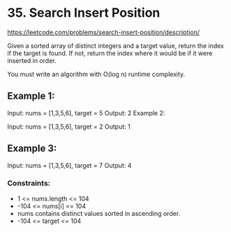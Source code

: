 # 35. Search Insert Position

https://leetcode.com/problems/search-insert-position/description/

Given a sorted array of distinct integers and a target value, return the index if the target is found. If not, return the index where it would be if it were inserted in order.

You must write an algorithm with O(log n) runtime complexity.

## Example 1:

Input: nums = [1,3,5,6], target = 5
Output: 2
Example 2:

Input: nums = [1,3,5,6], target = 2
Output: 1

## Example 3:

Input: nums = [1,3,5,6], target = 7
Output: 4

### Constraints:

- 1 <= nums.length <= 104
- -104 <= nums[i] <= 104
- nums contains distinct values sorted in ascending order.
- -104 <= target <= 104

